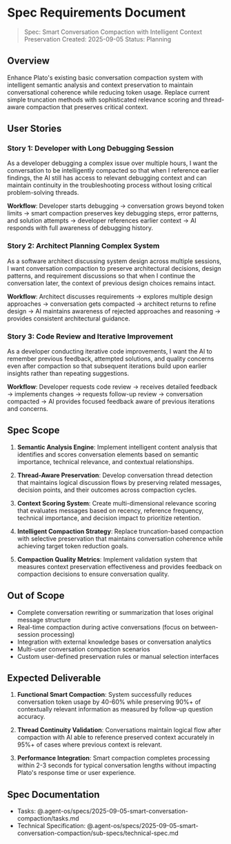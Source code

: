 # Spec Requirements Document

> Spec: Smart Conversation Compaction with Intelligent Context Preservation
> Created: 2025-09-05
> Status: Planning

## Overview

Enhance Plato's existing basic conversation compaction system with intelligent semantic analysis and context preservation to maintain conversational coherence while reducing token usage. Replace current simple truncation methods with sophisticated relevance scoring and thread-aware compaction that preserves critical context.

## User Stories

### Story 1: Developer with Long Debugging Session
As a developer debugging a complex issue over multiple hours, I want the conversation to be intelligently compacted so that when I reference earlier findings, the AI still has access to relevant debugging context and can maintain continuity in the troubleshooting process without losing critical problem-solving threads.

**Workflow**: Developer starts debugging → conversation grows beyond token limits → smart compaction preserves key debugging steps, error patterns, and solution attempts → developer references earlier context → AI responds with full awareness of debugging history.

### Story 2: Architect Planning Complex System
As a software architect discussing system design across multiple sessions, I want conversation compaction to preserve architectural decisions, design patterns, and requirement discussions so that when I continue the conversation later, the context of previous design choices remains intact.

**Workflow**: Architect discusses requirements → explores multiple design approaches → conversation gets compacted → architect returns to refine design → AI maintains awareness of rejected approaches and reasoning → provides consistent architectural guidance.

### Story 3: Code Review and Iterative Improvement
As a developer conducting iterative code improvements, I want the AI to remember previous feedback, attempted solutions, and quality concerns even after compaction so that subsequent iterations build upon earlier insights rather than repeating suggestions.

**Workflow**: Developer requests code review → receives detailed feedback → implements changes → requests follow-up review → conversation compacted → AI provides focused feedback aware of previous iterations and concerns.

## Spec Scope

1. **Semantic Analysis Engine**: Implement intelligent content analysis that identifies and scores conversation elements based on semantic importance, technical relevance, and contextual relationships.

2. **Thread-Aware Preservation**: Develop conversation thread detection that maintains logical discussion flows by preserving related messages, decision points, and their outcomes across compaction cycles.

3. **Context Scoring System**: Create multi-dimensional relevance scoring that evaluates messages based on recency, reference frequency, technical importance, and decision impact to prioritize retention.

4. **Intelligent Compaction Strategy**: Replace truncation-based compaction with selective preservation that maintains conversation coherence while achieving target token reduction goals.

5. **Compaction Quality Metrics**: Implement validation system that measures context preservation effectiveness and provides feedback on compaction decisions to ensure conversation quality.

## Out of Scope

- Complete conversation rewriting or summarization that loses original message structure
- Real-time compaction during active conversations (focus on between-session processing)
- Integration with external knowledge bases or conversation analytics
- Multi-user conversation compaction scenarios
- Custom user-defined preservation rules or manual selection interfaces

## Expected Deliverable

1. **Functional Smart Compaction**: System successfully reduces conversation token usage by 40-60% while preserving 90%+ of contextually relevant information as measured by follow-up question accuracy.

2. **Thread Continuity Validation**: Conversations maintain logical flow after compaction with AI able to reference preserved context accurately in 95%+ of cases where previous context is relevant.

3. **Performance Integration**: Smart compaction completes processing within 2-3 seconds for typical conversation lengths without impacting Plato's response time or user experience.

## Spec Documentation

- Tasks: @.agent-os/specs/2025-09-05-smart-conversation-compaction/tasks.md
- Technical Specification: @.agent-os/specs/2025-09-05-smart-conversation-compaction/sub-specs/technical-spec.md